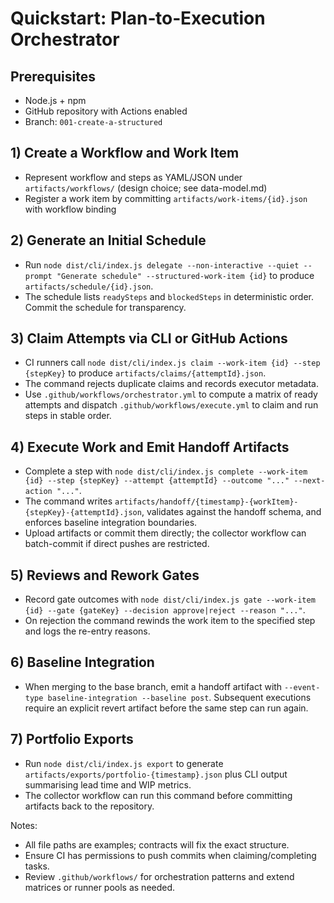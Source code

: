 # Quickstart: Plan‑to‑Execution Orchestrator

## Prerequisites

- Node.js + npm
- GitHub repository with Actions enabled
- Branch: `001-create-a-structured`

## 1) Create a Workflow and Work Item

- Represent workflow and steps as YAML/JSON under `artifacts/workflows/` (design choice; see data-model.md)
- Register a work item by committing `artifacts/work-items/{id}.json` with workflow binding

## 2) Generate an Initial Schedule

- Run `node dist/cli/index.js delegate --non-interactive --quiet --prompt "Generate schedule" --structured-work-item {id}` to produce `artifacts/schedule/{id}.json`.
- The schedule lists `readySteps` and `blockedSteps` in deterministic order. Commit the schedule for transparency.

## 3) Claim Attempts via CLI or GitHub Actions

- CI runners call `node dist/cli/index.js claim --work-item {id} --step {stepKey}` to produce `artifacts/claims/{attemptId}.json`.
- The command rejects duplicate claims and records executor metadata.
- Use `.github/workflows/orchestrator.yml` to compute a matrix of ready attempts and dispatch `.github/workflows/execute.yml` to claim and run steps in stable order.

## 4) Execute Work and Emit Handoff Artifacts

- Complete a step with `node dist/cli/index.js complete --work-item {id} --step {stepKey} --attempt {attemptId} --outcome "..." --next-action "..."`.
- The command writes `artifacts/handoff/{timestamp}-{workItem}-{stepKey}-{attemptId}.json`, validates against the handoff schema, and enforces baseline integration boundaries.
- Upload artifacts or commit them directly; the collector workflow can batch-commit if direct pushes are restricted.

## 5) Reviews and Rework Gates

- Record gate outcomes with `node dist/cli/index.js gate --work-item {id} --gate {gateKey} --decision approve|reject --reason "..."`.
- On rejection the command rewinds the work item to the specified step and logs the re-entry reasons.

## 6) Baseline Integration

- When merging to the base branch, emit a handoff artifact with `--event-type baseline-integration --baseline post`. Subsequent executions require an explicit revert artifact before the same step can run again.

## 7) Portfolio Exports

- Run `node dist/cli/index.js export` to generate `artifacts/exports/portfolio-{timestamp}.json` plus CLI output summarising lead time and WIP metrics.
- The collector workflow can run this command before committing artifacts back to the repository.

Notes:

- All file paths are examples; contracts will fix the exact structure.
- Ensure CI has permissions to push commits when claiming/completing tasks.
- Review `.github/workflows/` for orchestration patterns and extend matrices or runner pools as needed.
